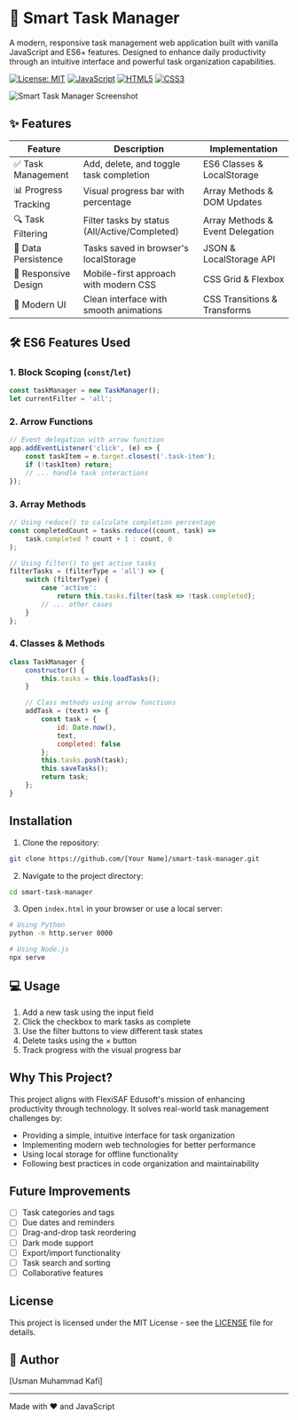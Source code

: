 # 🎯 Smart Task Manager

A modern, responsive task management web application built with vanilla JavaScript and ES6+ features. Designed to enhance daily productivity through an intuitive interface and powerful task organization capabilities.

[![License: MIT](https://img.shields.io/badge/License-MIT-yellow.svg)](https://opensource.org/licenses/MIT)
[![JavaScript](https://img.shields.io/badge/JavaScript-ES6+-yellow)](https://developer.mozilla.org/en-US/docs/Web/JavaScript)
[![HTML5](https://img.shields.io/badge/HTML5-E34F26?style=flat&logo=html5&logoColor=white)](https://developer.mozilla.org/en-US/docs/Web/HTML)
[![CSS3](https://img.shields.io/badge/CSS3-1572B6?style=flat&logo=css3&logoColor=white)](https://developer.mozilla.org/en-US/docs/Web/CSS)

![Smart Task Manager Screenshot]([Screenshot.png])

## ✨ Features

| Feature | Description | Implementation |
|---------|-------------|----------------|
| ✅ Task Management | Add, delete, and toggle task completion | ES6 Classes & LocalStorage |
| 📊 Progress Tracking | Visual progress bar with percentage | Array Methods & DOM Updates |
| 🔍 Task Filtering | Filter tasks by status (All/Active/Completed) | Array Methods & Event Delegation |
| 💾 Data Persistence | Tasks saved in browser's localStorage | JSON & LocalStorage API |
| 📱 Responsive Design | Mobile-first approach with modern CSS | CSS Grid & Flexbox |
| 🎨 Modern UI | Clean interface with smooth animations | CSS Transitions & Transforms |

## 🛠️ ES6 Features Used

### 1. **Block Scoping (`const`/`let`)**
```javascript
const taskManager = new TaskManager();
let currentFilter = 'all';
```

### 2. **Arrow Functions**
```javascript
// Event delegation with arrow function
app.addEventListener('click', (e) => {
    const taskItem = e.target.closest('.task-item');
    if (!taskItem) return;
    // ... handle task interactions
});
```

### 3. **Array Methods**
```javascript
// Using reduce() to calculate completion percentage
const completedCount = tasks.reduce((count, task) => 
    task.completed ? count + 1 : count, 0
);

// Using filter() to get active tasks
filterTasks = (filterType = 'all') => {
    switch (filterType) {
        case 'active':
            return this.tasks.filter(task => !task.completed);
        // ... other cases
    }
};
```

### 4. **Classes & Methods**
```javascript
class TaskManager {
    constructor() {
        this.tasks = this.loadTasks();
    }

    // Class methods using arrow functions
    addTask = (text) => {
        const task = {
            id: Date.now(),
            text,
            completed: false
        };
        this.tasks.push(task);
        this.saveTasks();
        return task;
    };
}
```

## Installation

1. Clone the repository:
```bash
git clone https://github.com/[Your Name]/smart-task-manager.git
```

2. Navigate to the project directory:
```bash
cd smart-task-manager
```

3. Open `index.html` in your browser or use a local server:
```bash
# Using Python
python -m http.server 8000

# Using Node.js
npx serve
```

## 💻 Usage

1. Add a new task using the input field
2. Click the checkbox to mark tasks as complete
3. Use the filter buttons to view different task states
4. Delete tasks using the × button
5. Track progress with the visual progress bar

## Why This Project?

This project aligns with FlexiSAF Edusoft's mission of enhancing productivity through technology. It solves real-world task management challenges by:

- Providing a simple, intuitive interface for task organization
- Implementing modern web technologies for better performance
- Using local storage for offline functionality
- Following best practices in code organization and maintainability

## Future Improvements

- [ ] Task categories and tags
- [ ] Due dates and reminders
- [ ] Drag-and-drop task reordering
- [ ] Dark mode support
- [ ] Export/import functionality
- [ ] Task search and sorting
- [ ] Collaborative features

## License

This project is licensed under the MIT License - see the [LICENSE](LICENSE) file for details.

## 👤 Author

[Usman Muhammad Kafi]

---

Made with ❤️ and JavaScript 
